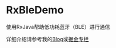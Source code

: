 # RxBleDemo
使用RxJava帮助低功耗蓝牙（BLE）进行通信

详细介绍请参考我的[Blog](https://besttao.github.io/2016/11/25/%E4%BD%BF%E7%94%A8RxJava%E5%B8%AE%E5%8A%A9%E4%BD%8E%E5%8A%9F%E8%80%97%E8%93%9D%E7%89%99(BLE)%E8%BF%9B%E8%A1%8C%E9%80%9A%E4%BF%A1/)或[掘金专栏](http://gold.xitu.io/post/583a9cfac59e0d006b3b597d)
